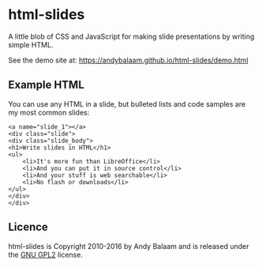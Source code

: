 # html-slides

A little blob of CSS and JavaScript for making slide presentations by writing simple HTML.

See the demo site at: https://andybalaam.github.io/html-slides/demo.html

## Example HTML

You can use any HTML in a slide, but bulleted lists and code samples are my most common slides:

```
<a name="slide_1"></a>
<div class="slide">
<div class="slide_body">
<h1>Write slides in HTML</h1>
<ul>
    <li>It's more fun than LibreOffice</li>
    <li>And you can put it in source control</li>
    <li>And your stuff is web searchable</li>
    <li>No flash or downloads</li>
</ul>
</div>
</div>
```

## Licence

html-slides is Copyright 2010-2016 by Andy Balaam and is released under the [GNU GPL2](LICENSE) license.
